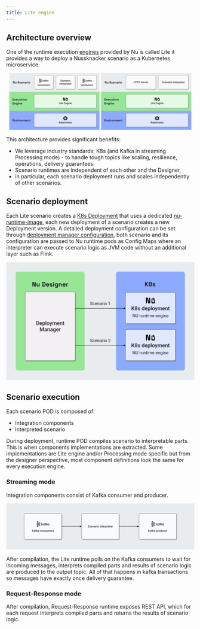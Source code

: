 ```yaml
---
title: Lite engine
---
```


## Architecture overview

One of the runtime execution [engines](../GLOSSARY.md#engine) provided by Nu is called Lite
it provides a way to deploy a Nussknacker scenario as a Kubernetes microservice.

<p align="center">
  <img src="img/lite_layers.png" alt="Lite with streaming layers diagram" width="48%" />
  <img src="img/lite_rr_layers.png" alt="Lite with request-response layers diagram" width="48%" />
</p>

This architecture provides significant benefits:
* We leverage industry standards: K8s (and Kafka in streaming Processing mode) - to handle tough topics like scaling, 
resilience, operations, delivery guarantees.
* Scenario runtimes are independent of each other and the Designer,
* in particular, each scenario deployment runs and scales independently of other scenarios.


## Scenario deployment

Each Lite scenario creates a [K8s Deployment](https://kubernetes.io/docs/reference/glossary/?fundamental=true#term-deployment)
that uses a dedicated [nu-runtime-image](https://hub.docker.com/r/touk/nussknacker-lite-runtime-app),
each new deployment of a scenario creates a new Deployment version.
A detailed deployment configuration can be set through [deployment manager configuration](../../installation_configuration_guide/ScenarioDeploymentConfiguration.md),
both scenario and its configuration are passed to Nu runtime pods as Config Maps where an interpreter can
execute scenario logic as JVM code without an additional layer such as Flink.

![K8s deployment diagram](./img/lite_deployment.png)

## Scenario execution

Each scenario POD is composed of:
* Integration components
* Interpreted scenario

During deployment, runtime POD compiles scenario to interpretable parts. This is when components implementations 
are extracted. Some implementations are Lite engine and/or Processing mode specific but from the designer perspective,
most component definitions look the same for every execution engine.

### Streaming mode

Integration components consist of Kafka consumer and producer.

![Scenario execution overview](./img/lite_scenario.png)

After compilation, the Lite runtime polls on the Kafka consumers to wait for incoming messages,
interprets compiled parts and results of scenario logic are produced to the output topic.
All of that happens in kafka transactions so messages have exactly once delivery guarantee.

### Request-Response mode

After compilation, Request-Response runtime exposes REST API, which for each request
interprets compiled parts and returns the results of scenario logic.
